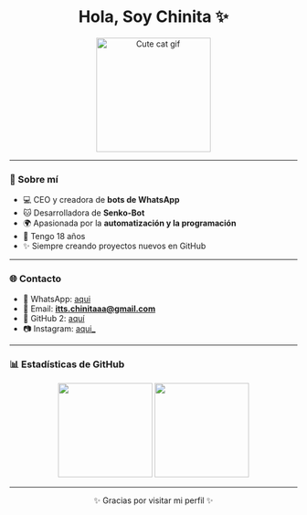 <h1 align="center">Hola, Soy Chinita ✨</h1>

<p align="center">
  <img src="https://github.com/ittschinitaaa.png" width="200px" alt="Cute cat gif"/>
</p>

---

### 🌸 Sobre mí
- 💻 CEO y creadora de **bots de WhatsApp**
- 🐱 Desarrolladora de **Senko-Bot**
- 🌍 Apasionada por la **automatización y la programación**
- 💜 Tengo 18 años  
- ✨ Siempre creando proyectos nuevos en GitHub

---

### 🌐 Contacto
- 📱 WhatsApp: [aqui](https://wa.me/542644996684)  
- 📧 Email: **itts.chinitaaa@gmail.com**  
- 🐙 GitHub 2: [aquí](https://github.com/miaoficial02)  
- 📷 Instagram: [aqui_](https://instagram.com/its.chinitaaa_)  

---

### 📊 Estadísticas de GitHub
<p align="center">
  <img src="https://github-readme-stats.vercel.app/api?username=ittschinitaaa&show_icons=true&theme=tokyonight" height="165"/>
  <img src="https://github-readme-stats.vercel.app/api/top-langs/?username=ittschinitaaa&layout=compact&theme=tokyonight" height="165"/>
</p>

---

<p align="center">✨ Gracias por visitar mi perfil ✨</p>
